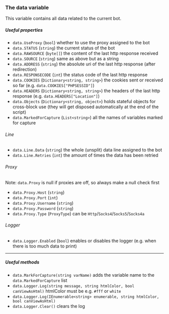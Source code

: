 ﻿### The data variable
This variable contains all data related to the current bot.
##### Useful properties
- `data.UseProxy` (`bool`) whether to use the proxy assigned to the bot
- `data.STATUS` (`string`) the current status of the bot
- `data.RAWSOURCE` (`byte[]`) the content of the last http response received
- `data.SOURCE` (`string`) same as above but as a string
- `data.ADDRESS` (`string`) the absolute uri of the last http response (after redirection)
- `data.RESPONSECODE` (`int`) the status code of the last http response
- `data.COOKIES` (`Dictionary<string, string>`) the cookies sent or received so far (e.g. `data.COOKIES["PHPSESSID"]`)
- `data.HEADERS` (`Dictionary<string, string>`) the headers of the last http response (e.g. `data.HEADERS["Location"]`)
- `data.Objects` (`Dictionary<string, object>`) holds stateful objects for cross-block use (they will get disposed automatically at the end of the script)
- `data.MarkedForCapture` (`List<string>`) all the names of variables marked for capture

###### Line
- `data.Line.Data` (`string`) the whole (unsplit) data line assigned to the bot
- `data.Line.Retries` (`int`) the amount of times the data has been retried

###### Proxy
Note: `data.Proxy` is null if proxies are off, so always make a null check first
- `data.Proxy.Host` (`string`)
- `data.Proxy.Port` (`int`)
- `data.Proxy.Username` (`string`)
- `data.Proxy.Password` (`string`)
- `data.Proxy.Type` (`ProxyType`) can be `Http`/`Socks4`/`Socks5`/`Socks4a`

###### Logger
- `data.Logger.Enabled` (`bool`) enables or disables the logger (e.g. when there is too much data to print)
---
##### Useful methods
- `data.MarkForCapture(string varName)` adds the variable name to the `data.MarkedForCapture` list
- `data.Logger.Log(string message, string htmlColor, bool canViewAsHtml)` htmlColor must be e.g. `#fff` or `white`
- `data.Logger.Log(IEnumerable<string> enumerable, string htmlColor, bool canViewAsHtml)`
- `data.Logger.Clear()` clears the log